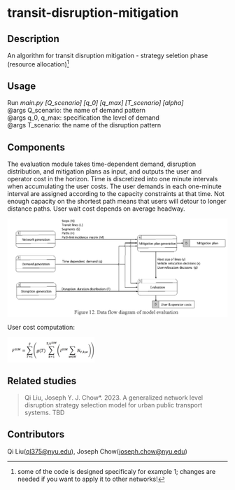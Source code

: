 # transit-disruption-mitigation
## Description
An algorithm for transit disruption mitigation - strategy seletion phase (resource allocation)[^1]

[^1]: some of the code is designed specificaly for example 1; changes are needed if you want to apply it to other networks!

## Usage
Run <i>main.py [Q_scenario] [q_0] [q_max] [T_scenario] [alpha]</i> <br>
@args Q_scenario: the name of demand pattern <br>
@args q_0, q_max: specification the level of demand <br>
@args T_scenario: the name of the disruption pattern<br>

## Components
The evaluation module takes time-dependent demand, disruption distribution, and mitigation plans as input, and outputs the user and operator cost in the horizon. Time is discretized into one minute intervals when accumulating the user costs. The user demands in each one-minute interval are assigned according to the capacity constraints at that time. Not enough capacity on the shortest
path means that users will detour to longer distance paths. User wait cost depends on average headway.

 <img src="./img/evaluation_program.png" width = "600" alt="evaluation_prog" align=center />

User cost computation:

 <img src="./img/evaluation_formula.png" width = "200" alt="user_cost_comp" align=center />



## Related studies
> Qi Liu, Joseph Y. J. Chow*. 2023. A generalized network level disruption strategy selection model for urban public transport systems. TBD <br>

## Contributors
Qi Liu(ql375@nyu.edu), Joseph Chow(joseph.chow@nyu.edu)
